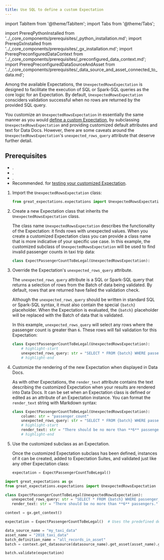 ```yaml
---
title: Use SQL to define a custom Expectation
---
```

import TabItem from '@theme/TabItem';
import Tabs from '@theme/Tabs';

import PrereqPythonInstalled from '../_core_components/prerequisites/_python_installation.md';
import PrereqGxInstalled from '../_core_components/prerequisites/_gx_installation.md';
import PrereqPreconfiguredDataContext from '../_core_components/prerequisites/_preconfigured_data_context.md';
import PrereqPreconfiguredDataSourceAndAsset from '../_core_components/prerequisites/_data_source_and_asset_connected_to_data.md';

Among the available Expectations, the `UnexpectedRowsExpectation` is designed to facilitate the execution of SQL or Spark-SQL queries as the core logic for an Expectation.  By default, `UnexpectedRowsExpectation` consciders validation successful when no rows are returned by the provided SQL query.

You customize an `UnexpectedRowsExpectation` in essentially the same manner as you would [define a custom Expectation](./define_a_custom_expectation_class.md), by subclassing `UnexpectedRowsExpectation` and providing customized default attributes and text for Data Docs. However, there are some caveats around the `UnexpectedRowsExpectation`'s `unexpected_rows_query` attribute that deserve further detail.

<!-- TODO: Do we want to discuss custom `_validate(...)` logic here, or should that be held for a future topic on building custom Expectation classes from scratch? -->

<!-- Additionally, the `UnexpectedRowsExpectation`'s use of SQL or Spark-SQL queries makes it uniquely suitable for customized validation logic.  Although the default behavior of an `UnexpectedRowsExpectation` is to treat returned rows as having failed validation, you can override this default by providing a custom `_validate(...)` method for your customized subclass of `UnexpectedRowsExpectation`. -->

<h2>Prerequisites</h2>

- <PrereqPythonInstalled/>.
- <PrereqGxInstalled/>.
- <PrereqPreconfiguredDataContext/>.
- Recommended. <PrereqPreconfiguredDataSourceAndAsset/> for [testing your customized Expectation](/core/define_expectations/test_an_expectation.md).

<Tabs>

<TabItem value="procedure" label="Procedure">

1. Import the `UnexpectedRowsExpectation` class:
 
   ```python title="Python"
   from great_expectations.expectations import UnexpectedRowsExpectation
   ```

2. Create a new Expectation class that inherits the `UnexpectedRowsExpectation` class.
  
   The class name `UnexpectedRowsExpectation` describes the functionality of the Expectation: it finds rows with unexpected values.  When you create a customized Expectation class you can provide a class name that is more indicative of your specific use case.  In this example, the customized subclass of `UnexpectedRowsExpectation` will be used to find invalid passenger counts in taxi trip data:

   ```python title="Python"
   class ExpectPassengerCountToBeLegal(UnexpectedRowsExpectation):
   ```

3. Override the Expectation's `unexpected_rows_query` attribute.

   The `unexpected_rows_query` attribute is a SQL or Spark-SQL query that returns a selection of rows from the Batch of data being validated.  By default, rows that are returned have failed the validation check.

   Although the `unexpected_rows_query` should be written in standard SQL or Spark-SQL syntax, it must also contain the special `{batch}` placeholder.  When the Expectation is evaluated, the `{batch}` placeholder will be replaced with the Batch of data that is validated.

   In this example, `unexpected_rows_query` will select any rows where the passenger count is greater than `6`.  These rows will fail validation for this Expectation:

   ```python title="Python"
   class ExpectPassengerCountToBeLegal(UnexpectedRowsExpectation):
       # highlight-start
       unexpected_rows_query: str = "SELECT * FROM {batch} WHERE passenger_count > 6"
       # highlight-end
   ```

5. Customize the rendering of the new Expectation when displayed in Data Docs.

   As with other Expectations, the `render_text` attribute contains the text describing the customized Expectation when your results are rendered into Data Docs.  It can be set when an Expectation class is defined or edited as an attribute of an Expectation instance.  You can format the `render_text` string with Markdown syntax:

   ```python title="Python"
   class ExpectPassengerCountToBeLegal(UnexpectedRowsExpectation):
       column: str = "passenger_count"
       unexpected_rows_query: str = "SELECT * FROM {batch} WHERE passenger_count > 6"
       # highlight-start
       render_text: str = "There should be no more than **6** passengers."
       # highlight-end
   ```

6. Use the customized subclass as an Expectation.

   Once the customized Expectation subclass has been defined, instances of it can be created, added to Expectation Suites, and validated just like any other Expectation class:

   ```python title="Python"
   expectation = ExpectPassengerCountToBeLegal()
   ```

</TabItem>

<TabItem value="sample_code" label="Sample code">

```python title="Python"
import great_expectations as gx
from great_expectations.expectations import UnexpectedRowsExpectation

class ExpectPassengerCountToBeLegal(UnexpectedRowsExpectation):
   unexpected_rows_query: str = "SELECT * FROM {batch} WHERE passenger_count > 6"
   render_text: str = "There should be no more than **6** passengers."

context = gx.get_context()

expectation = ExpectPassengerCountToBeLegal()  # Uses the predefined default values

data_source_name = "my_taxi_data"
asset_name = "2018_taxi_data"
batch_definition_name = "all_records_in_asset"
batch = context.get_datasource(datasource_name).get_asset(asset_name).get_batch_definition(batch_definition_name=batch_definition_name).get_batch()

batch.validate(expectation)

```

</TabItem>

</Tabs>